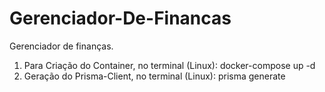# Gerenciador-De-Financas
Gerenciador de finanças.

1. Para Criação do Container, no terminal (Linux): docker-compose up -d 
2. Geração do Prisma-Client, no terminal (Linux): prisma generate
